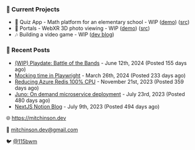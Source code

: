 ### 📌 Current Projects
- 📝 Quiz App - Math platform for an elementary school - WIP ([demo](https://quiz-staging.mitchinson.dev/)) ([src](https://github.com/bmitchinson/budget-entry))
- 📸 Portals - WebXR 3D photo viewing - WIP ([demo](https://portals.mitchinson.dev/)) ([src](https://github.com/bmitchinson/vr-jpg-viewer-webxr))
- 🎶 Building a video game - WIP ([dev blog](https://blog.mitchinson.dev/playdate-dev-one))

### 📝 Recent Posts

- [(WIP) Playdate: Battle of the Bands](https://blog.mitchinson.dev/playdate-dev-one) - June 12th, 2024 (Posted 155 days ago)
- [Mocking time in Playwright](https://blog.mitchinson.dev/playwright-mock-time) - March 26th, 2024 (Posted 233 days ago)
- [Reducing Azure Redis 100% CPU](https://blog.mitchinson.dev/redis-cpu) - November 21st, 2023 (Posted 359 days ago)
- [Juno: On demand microservice deployment](https://blog.mitchinson.dev/juno) - July 23rd, 2023 (Posted 480 days ago)
- [NextJS Notion Blog](https://blog.mitchinson.dev/blog-2023) - July 9th, 2023 (Posted 494 days ago)

🌐 https://mitchinson.dev

💌 mitchinson.dev@gmail.com

🐦 [@115bwm](https://twitter.com/115bwm)